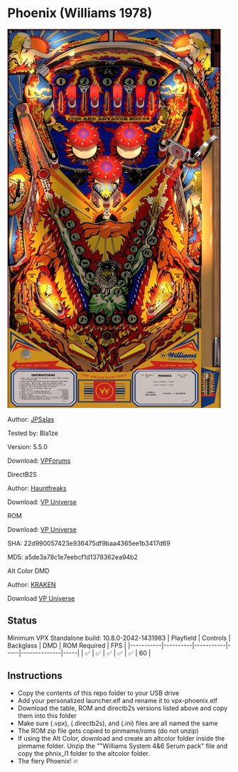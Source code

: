 # Phoenix (Williams 1978)

![Table Preview](https://github.com/Bla1ze/vpx-images/blob/main/vpx-phoenix.png)

Author: [JPSalas](https://www.vpforums.org/index.php?showuser=277) 

Tested by: Bla1ze 

Version: 5.5.0

Download: [VPForums](https://www.vpforums.org/index.php?app=downloads&showfile=16456)

DirectB2S

Author: [Hauntfreaks](https://vpuniverse.com/profile/5216-hauntfreaks/)

Download: [VP Universe](https://vpuniverse.com/files/file/21369-phoenix-williams-1978-b2s/)

ROM

Download: [VP Universe](https://vpuniverse.com/files/file/4744-phoenix-l-1/)

SHA: 22d990057423e936475df9baa4365ee1b3417d69

MD5: a5de3a78c1e7eebcf1d1378362ea94b2

Alt Color DMD

Author: [KRAKEN](https://vpuniverse.com/profile/24633-odinbolt/)

Download [VP Universe](https://vpuniverse.com/files/file/22901-williams-system-46-serum-pack/)


## Status 

Minimum VPX Standalone build: 10.8.0-2042-1431983
| Playfield | Controls | Backglass | DMD | ROM Required | FPS | 
|-----------|----------|-----------|-----|--------------|-----|
| :white_check_mark: | :white_check_mark: | :white_check_mark: | :white_check_mark: | :white_check_mark: | 60 |

## Instructions

- Copy the contents of this repo folder to your USB drive
- Add your personalized launcher.elf and rename it to vpx-phoenix.elf
- Download the table, ROM and directb2s versions listed above and copy them into this folder
- Make sure (.vpx), (.directb2s), and (.ini) files are all named the same
- The ROM zip file gets copied to pinmame/roms (do not unzip)
- If using the Alt Color, download and create an altcolor folder inside the pinmame folder. Unzip the ""Williams System 4&6 Serum pack" file and copy the phnix_l1 folder to the altcolor folder.
- The fiery Phoenix! 🔥
